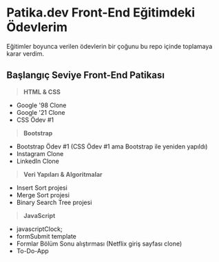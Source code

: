 # Patika.dev Front-End Eğitimdeki Ödevlerim

Eğitimler boyunca verilen ödevlerin bir çoğunu bu repo içinde toplamaya karar verdim.

 
## **Başlangıç Seviye Front-End Patikası**

>**HTML & CSS**
- Google '98 Clone 
- Google '21 Clone
- CSS Ödev #1
>**Bootstrap**
- Bootstrap Ödev #1 (CSS Ödev #1 ama Bootstrap ile yeniden yapıldı)
- Instagram Clone
- LinkedIn Clone
>**Veri Yapıları & Algoritmalar**
- Insert Sort projesi
- Merge Sort projesi
- Binary Search Tree projesi
>**JavaScript**
- javascriptClock;
- formSubmit template
- Formlar Bölüm Sonu alıştırması (Netflix giriş sayfası clone)
- To-Do-App
 
